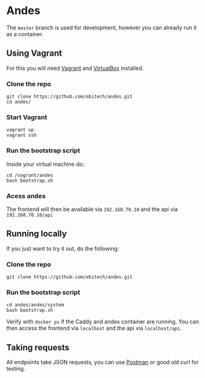 # Andes

The ``master`` branch is used for development, however you can already run it as a container.

## Using Vagrant
For this you will need [Vagrant](https://www.vagrantup.com/downloads.html) and [VirtualBox](https://www.virtualbox.org/wiki/Downloads) installed.

### Clone the repo
```
git clone https://github.com/obitech/andes.git
cd andes/
```
### Start Vagrant
```
vagrant up
vagrant ssh
```
### Run the bootstrap script
Inside your virtual machine do:

```
cd /vagrant/andes
bash bootstrap.sh
```
### Acess andes
The frontend will then be available via ``192.168.70.10`` and the api via ``192.168.70.10/api``

## Running locally
If you just want to try it out, do the following:

### Clone the repo
```
git clone https://github.com/obitech/andes.git
``` 

### Run the bootstrap script
```
cd andes/andes/system
bash bootstrap.sh
```

Verify with ``docker ps`` if the Caddy and andes container are running. You can then access the frontend via ``localhost`` and the api via ``localhost/api``.

## Taking requests
All endpoints take JSON requests, you can use [Postman](https://www.getpostman.com/) or good old curl for testing.
